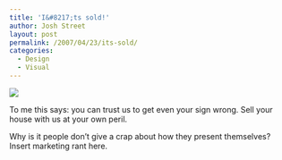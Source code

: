 ```yaml
---
title: 'I&#8217;ts sold!'
author: Josh Street
layout: post
permalink: /2007/04/23/its-sold/
categories:
  - Design
  - Visual
---
```

![][1]

To me this says: you can trust us to get even your sign wrong. Sell your house with us at your own peril.

Why is it people don&#8217;t give a crap about how they present themselves? Insert marketing rant here.

 [1]: /blog/wp-content/2007/04/its-sold-typo.jpg